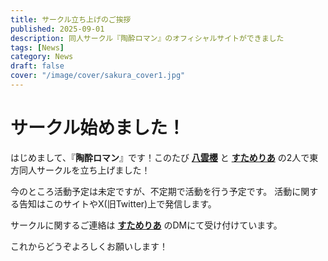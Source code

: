 ```yaml
---
title: サークル立ち上げのご挨拶
published: 2025-09-01
description: 同人サークル『陶酔ロマン』のオフィシャルサイトができました
tags: [News]
category: News
draft: false
cover: "/image/cover/sakura_cover1.jpg"
---
```


# サークル始めました！

はじめまして、『**陶酔ロマン**』です！このたび [**八雲櫻**](https://x.com/yakumoougama?s=21&t=HgKqcnVyxch9ihDE10UdoA) と [**すためりあ**](https://x.com/rein_13424?s=21&t=HgKqcnVyxch9ihDE10UdoA) の2人で東方同人サークルを立ち上げました！

今のところ活動予定は未定ですが、不定期で活動を行う予定です。
活動に関する告知はこのサイトやX(旧Twitter)上で発信します。

サークルに関するご連絡は [**すためりあ**](https://x.com/rein_13424?s=21&t=HgKqcnVyxch9ihDE10UdoA) のDMにて受け付けています。

これからどうぞよろしくお願いします！